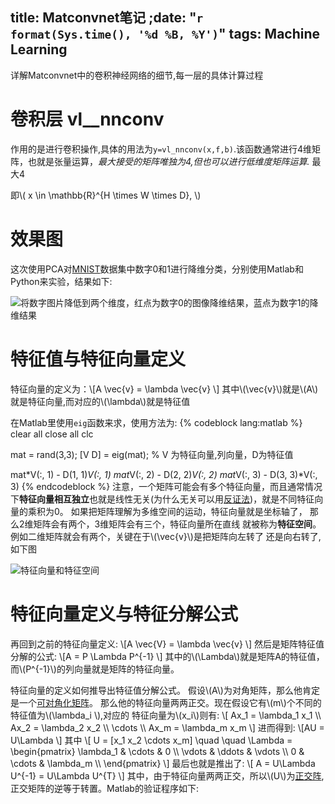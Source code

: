 title: Matconvnet笔记
;date: "`r format(Sys.time(), '%d %B, %Y')`"
tags: Machine Learning
---
详解Matconvnet中的卷积神经网络的细节,每一层的具体计算过程
<!--more-->

<script type="text/javascript" src="http://cdn.mathjax.org/mathjax/latest/MathJax.js?config=TeX-AMS-MML_HTMLorMML"></script>

# 卷积层 vl__nnconv
作用的是进行卷积操作,具体的用法为`y=vl_nnconv(x,f,b)`.该函数通常进行4维矩阵，也就是张量运算，*最大接受的矩阵唯独为4,但也可以进行低维度矩阵运算.*
最大4



即\\( x \in \mathbb{R}^{H \times W \times D},   \\)

# 效果图
这次使用PCA对[MNIST](http://yann.lecun.com/exdb/mnist/)数据集中数字0和1进行降维分类，分别使用Matlab和Python来实验，结果如下:

![将数字图片降低到两个维度，红点为数字0的图像降维结果，蓝点为数字1的降维结果](https://image.ibb.co/b97PmT/exp1.png)

# 特征值与特征向量定义
特征向量的定义为：\\[A \vec{v} = \lambda \vec{v} \\]
其中\\(\vec{v}\\)就是\\(A\\)就是特征向量,而对应的\\(\lambda\\)就是特征值

在Matlab里使用`eig`函数来求，使用方法为:
{% codeblock lang:matlab %}
clear all
close all
clc

mat = rand(3,3);
[V D] = eig(mat); % V 为特征向量,列向量，D为特征值

mat*V(:, 1) - D(1, 1)*V(:, 1)
mat*V(:, 2) - D(2, 2)*V(:, 2)
mat*V(:, 3) - D(3, 3)*V(:, 3)
{% endcodeblock %}
注意，一个矩阵可能会有多个特征向量，而且通常情况下**特征向量相互独立**也就是线性无关(为什么无关可以用[反证法](https://zhuanlan.zhihu.com/p/30454490))，就是不同特征向量的乘积为0。
如果把矩阵理解为多维空间的运动，特征向量就是坐标轴了，
那么2维矩阵会有两个，3维矩阵会有三个，特征向量所在直线
就被称为**特征空间**。例如二维矩阵就会有两个，关键在于\\(\vec{v}\\)是把矩阵向左转了
还是向右转了,如下图

![特征向量和特征空间](https://image.ibb.co/ki2JY8/exp3.png)

# 特征向量定义与特征分解公式
再回到之前的特征向量定义:
\\[A \vec{V} = \lambda \vec{v}  \\]
然后是矩阵特征值分解的公式:
\\[A = P \Lambda P^{-1}  \\]
其中的\\(\Lambda\\)就是矩阵A的特征值，而\\(P^{-1}\\)的列向量就是矩阵的特征向量。

特征向量的定义如何推导出特征值分解公式。
假设\\(A\\)为对角矩阵，那么他肯定是一个[可对角化矩阵](https://zh.wikipedia.org/wiki/%E5%8F%AF%E5%AF%B9%E8%A7%92%E5%8C%96%E7%9F%A9%E9%98%B5)。
那么他的特征向量两两正交。现在假设它有\\(m\\)个不同的特征值为\\(\lambda_i \\),对应的
特征向量为\\(x_i\\)则有:
\\[
Ax_1 = \lambda_1 x_1 \\\\
Ax_2 = \lambda_2 x_2 \\\\
\cdots \\\\
Ax_m = \lambda_m x_m
\\]
进而得到:
\\[AU = U\Lambda \\]
其中
\\[
U = [x_1 x_2 \cdots x_m] \quad \quad
\Lambda = \begin{pmatrix} 
	\lambda_1   & \cdots & 0 \\\\
	\vdots      & \ddots & \vdots \\\\
	0           & \cdots & \lambda_m \\\\
\end{pmatrix}
\\]
最后也就是推出了:
\\[
A = U\Lambda U^{-1} = U\Lambda U^{T}
\\]
其中，由于特征向量两两正交，所以\\(U\\)为[正交阵](https://zh.wikipedia.org/wiki/%E6%AD%A3%E4%BA%A4%E7%9F%A9%E9%98%B5),
正交矩阵的逆等于转置。Matlab的验证程序如下:

